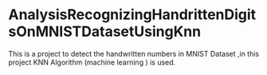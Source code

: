 # AnalysisRecognizingHandrittenDigitsOnMNISTDatasetUsingKnn
This is a project to detect the handwritten numbers in MNIST Dataset ,in this project KNN Algorithm (machine learning ) is used.
